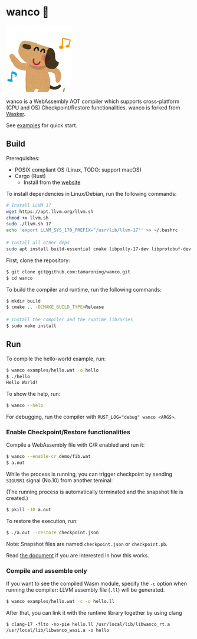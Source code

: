 # wanco 🐶

![plot](docs/assets/animal_dance_dog.png)

wanco is a WebAssembly AOT compiler which supports cross-platform (CPU and OS) Checkpoint/Restore functionalities. wanco is forked from [Wasker](https://github.com/mewz-project/wasker).


See [examples](./examples) for quick start.

## Build

Prerequisites:

- POSIX compliant OS (Linux, TODO: support macOS)
- Cargo (Rust)
    - Install from the [website](https://www.rust-lang.org/learn/get-started)

To install dependencies in Linux/Debian, run the following commands:

```bash
# Install LLVM 17
wget https://apt.llvm.org/llvm.sh
chmod +x llvm.sh
sudo ./llvm.sh 17
echo 'export LLVM_SYS_170_PREFIX="/usr/lib/llvm-17"' >> ~/.bashrc

# Install all other deps
sudo apt install build-essential cmake libpolly-17-dev libprotobuf-dev protobuf-compiler libunwind-dev libelf-dev libzstd-dev
```

First, clone the repository:

```sh
$ git clone git@github.com:tamaroning/wanco.git
$ cd wanco
```

To build the compiler and runtime, run the following commands:

```sh
$ mkdir build
$ cmake .. -DCMAKE_BUILD_TYPE=Release

# Install the compiler and the runtime libraries
$ sudo make install
```

## Run

To compile the hello-world example, run:

```sh
$ wanco examples/hello.wat -o hello
$ ./hello
Hello World!
```

To show the help, run:

```sh
$ wanco --help
```

For debugging, run the compiler with `RUST_LOG="debug" wanco <ARGS>`.

### Enable Checkpoint/Restore functionalities

Compile a WebAssembly file with C/R enabled and run it:

```sh
$ wanco --enable-cr demo/fib.wat
$ a.out
```

While the process is running, you can trigger checkpoint by sending `SIGUSR1` signal (No.10) from another teminal:

(The running process is automatically terminated and the snapshot file is created.)

```sh
$ pkill -10 a.out
```

To restore the execution, run:

```sh
$ ./a.out --restore checkpoint.json
```

Note: Snapshot files are named `checkpoint.json` or `checkpoint.pb`.

Read [the document](docs/cr.md) if you are interested in how this works.

### Compile and assemble only

If you want to see the compiled Wasm module, specify the `-c` option when running the compiler:
LLVM assembly file (`.ll`) will be generated.

```sh
$ wanco examples/hello.wat -c -o hello.ll
```

After that, you can link it with the runtime library together by using clang

```
$ clang-17 -flto -no-pie hello.ll /usr/local/lib/libwanco_rt.a /usr/local/lib/libwanco_wasi.a -o hello
```
